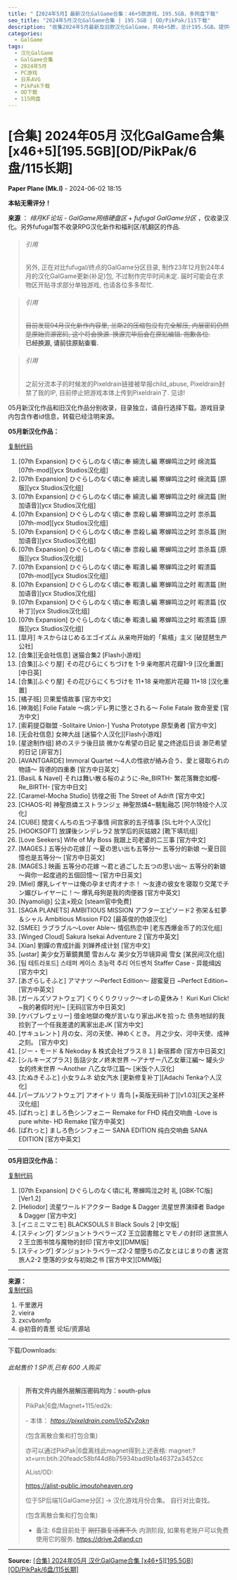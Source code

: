 ```yaml
---
title: "【2024年5月】最新汉化GalGame合集：46+5款游戏，195.5GB，多网盘下载"
seo_title: "2024年5月汉化GalGame合集 | 195.5GB | OD/PikPak/115下载"
description: "收集2024年5月最新及旧款汉化GalGame，共46+5款，总计195.5GB。提供OD、PikPak、6盘、115等多种下载方式，方便玩家畅玩。内含《寒蝉鸣泣之时》、《亲吻那片花瓣》、《五等分的新娘》等多款热门作品。"
categories:
  - GalGame
tags:
  - 汉化GalGame
  - GalGame合集
  - 2024年5月
  - PC游戏
  - 日系AVG
  - PikPak下载
  - OD下载
  - 115网盘
---
```


# [合集] 2024年05月 汉化GalGame合集 [x46+5][195.5GB][OD/PikPak/6盘/115长期]

**Paper Plane (Mk.I)** - 2024-06-02 18:15

**本帖无需评分！**  
  
  
  
**来源** ： _绯月KF论坛 - GalGame网络硬盘区_ \+ _fufugal GalGame分区_ ，仅收录汉化。另外fufugal暂不收录RPG汉化新作和福利区/机翻区的作品.  
  
  
  
  


> ###### 引用
> 
> 另外, 正在对比fufugal/终点的GalGame分区目录, 制作23年12月到24年4月的汉化GalGame更新(补足)包, 不过制作完毕时间未定. 届时可能会在求物区开贴寻求部分单独游戏, 也请各位多多帮忙.

  
  


> ###### 引用
> 
> ~~目前发现04月汉化新作内容里, 兰斯2的压缩包没有完全解压, 内层密码仍然是原始资源密码, 这个将会换源. 换源完毕后会在原贴编辑. 抱歉各位.~~   
> **已经换源, 请前往原贴查看.**

  
  


> ###### 引用
> 
> 之前分流本子的时候发的Pixeldrain链接被举报child_abuse, Pixeldrain封禁了我的IP, 目前停止把游戏本体上传到Pixeldrain了. 见谅! 

  
  
  
  
  
05月新汉化作品和旧汉化作品分别收录，目录独立，请自行选择下载。游戏目录内包含作者id信息，转载已经注明来源。  
  
  
  
  
**05月新汉化作品：**  
  
[复制代码](javascript:)

  1. [07th Expansion] ひぐらしのなく頃に奉 綿流し編 寒蝉鸣泣之时 绵流篇 [07th-mod][ycx Studios汉化组]
  2. [07th Expansion] ひぐらしのなく頃に奉 綿流し編 寒蝉鸣泣之时 绵流篇 [原版][ycx Studios汉化组]
  3. [07th Expansion] ひぐらしのなく頃に奉 綿流し編 寒蝉鸣泣之时 绵流篇 [附加语音][ycx Studios汉化组]
  4. [07th Expansion] ひぐらしのなく頃に奉 祟殺し編 寒蝉鸣泣之时 祟杀篇 [07th-mod][ycx Studios汉化组]
  5. [07th Expansion] ひぐらしのなく頃に奉 祟殺し編 寒蝉鸣泣之时 祟杀篇 [附加语音][ycx Studios汉化组]
  6. [07th Expansion] ひぐらしのなく頃に奉 祟殺し編 寒蝉鸣泣之时 祟杀篇 [原版][ycx Studios汉化组]
  7. [07th Expansion] ひぐらしのなく頃に奉 暇潰し編 寒蝉鸣泣之时 暇溃篇 [07th-mod][ycx Studios汉化组]
  8. [07th Expansion] ひぐらしのなく頃に奉 暇潰し編 寒蝉鸣泣之时 暇溃篇 [附加语音][ycx Studios汉化组]
  9. [07th Expansion] ひぐらしのなく頃に奉 暇潰し編 寒蝉鸣泣之时 暇溃篇 [仅补丁][ycx Studios汉化组]
  10. [07th Expansion] ひぐらしのなく頃に奉 暇潰し編 寒蝉鸣泣之时 暇溃篇 [原版][ycx Studios汉化组]
  11. [皐月] キスからはじめるエゴイズム 从亲吻开始的「紫梧」主义 [破琵琶生产公社]
  12. [合集][无会社信息] 迷猫合集2 [Flash小游戏]
  13. [合集][ふぐり屋] その花びらにくちづけを 1-9 亲吻那片花瓣1-9 [汉化重置][中日英]
  14. [合集][ふぐり屋] その花びらにくちづけを 11+18 亲吻那片花瓣 11+18 [汉化重置]
  15. [橘子班] 贝果爱情故事 [官方中文]
  16. [神海処] Folie Fatale ～病ンデレ男に堕とされる～ Folie Fatale 致命至爱 [官方中文]
  17. [索莉提亞聯盟 -Solitaire Union-] Yusha Prototype 原型勇者 [官方中文]
  18. [无会社信息] 女神大战 [迷猫个人汉化][Flash小游戏]
  19. [星途制作组] 終のステラ後日談 微かな希望の日記 星之终途后日谈 渺茫希望的日记 [非官方]
  20. [AVANTGARDE] Immoral Quartet ～4人の性欲が絡み合う、愛と寝取られの物語～ 背德的四重奏 [官方中日英文]
  21. [BasiL & Navel] それは舞い散る桜のように-Re_BIRTH- 繁花落舞恋如樱-Re_BIRTH- [官方中日文]
  22. [Caramel-Mocha Studio] 彷徨之街 The Street of Adrift [官方中文]
  23. [CHAOS-R] 神聖昂燐エストランジェ 神聖昂燐4~魑鬽融芯 [阿尔特娅个人汉化]
  24. [CUBE] 間宮くんちの五つ子事情 间宫家的五子情事 [SL七叶个人汉化]
  25. [HOOKSOFT] 放課後シンデレラ2 放学后的灰姑娘2 [靴下填坑组]
  26. [Love Seekers] Wife of My Boss 我跟上司老婆的二三事 [官方中文]
  27. [MAGES.] 五等分の花嫁∬ ～夏の思い出も五等分～ 五等分的新娘 ～夏日回憶也是五等分～ [官方中日英文]
  28. [MAGES.] 映画 五等分の花嫁 ～君と過ごした五つの思い出～ 五等分的新娘～與你一起度過的五個回憶～ [官方中日英文]
  29. [Miel] 爆乳レイヤーは俺の孕ませ肉オナホ！ ～友達の彼女を寝取り交尾でチン媚びレイヤーに！～ 爆乳母狗是我的肉便器 [官方中英文]
  30. [Nyamoli@] 公主×观众 [steam官中免费]
  31. [SAGA PLANETS] AMBITIOUS MISSION アフターエピソード2 弥栄＆虹夢＆シャル Ambitious Mission FD2 [最英俊的伪娘汉化]
  32. [SMEE] ラブラブル～Lover Able～ 情侣热恋中 [老东西爆金币了的汉化组]
  33. [Winged Cloud] Sakura Isekai Adventure 2 [官方中英文]
  34. [Xian] 劉嬋の育成計画 刘婵养成计划 [官方中文]
  35. [ωstar] 美少女万華鏡異聞 雪おんな 美少女万华镜异闻 雪女 [某民间汉化组]
  36. [팀 테트라포드] 스테퍼 케이스 초능력 추리 어드벤처 Staffer Case - 异能缉凶 [官方中文]
  37. [あざらしそふと] アマナツ ～Perfect Edition～ 甜蜜夏日 ~Perfect Edition~ [官方中英文]
  38. [ガールズソフトウェア] くりくりクリック～オレの夏休み！ Kuri Kuri Click! ~我的暑假时光!~ [无码][官方中日英文]
  39. [ケバブレヴェリー] 借金地獄の俺が言いなり家出JKを拾った 债务地狱的我捡到了一个任我差遣的离家出走JK [官方中文]
  40. [サキュレント] 月の女、河の天使、神めくとき。 月之少女、河中天使、成神之刻。 [官方中文]
  41. [ジー・モード & Nekoday & 株式会社プラス８１] 新宿葬命 [官方中日英文]
  42. [シルキーズプラス] 缶詰少女ノ終末世界 ～アナザー八乙女華江編～ 罐头少女的终末世界 ～Another 八乙女华江篇～ [米饭个人汉化]
  43. [たぬきそふと] 小女ラムネ 幼女汽水 [更新修复补丁][Adachi Tenka个人汉化]
  44. [パープルソフトウェア] アオイトリ 青鸟 [+英版无码补丁][v1.03][天之圣杯汉化组]
  45. [ぱれっと] ましろ色シンフォニー Remake for FHD 纯白交响曲 -Love is pure white- HD Remake [官方中英文]
  46. [ぱれっと] ましろ色シンフォニー SANA EDITION 纯白交响曲 SANA EDITION [官方中英文]

  
---  
  
  
  
  
**05月旧汉化作品：**  
  
[复制代码](javascript:)

  1. [07th Expansion] ひぐらしのなく頃に礼 寒蝉鸣泣之时 礼 [GBK-TC版][Ver1.2]
  2. [Heliodor] 流星ワールドアクター Badge & Dagger 流星世界演绎者 Badge & Dagger [官方中文]
  3. [イニミニマニモ] BLACKSOULS II Black Souls 2 [中文版]
  4. [スティング] ダンジョントラベラーズ2 王立図書館とマモノの封印 迷宫旅人2 王立图书馆与魔物的封印 [官方中文][DMM版]
  5. [スティング] ダンジョントラベラーズ2-2 闇堕ちの乙女とはじまりの書 迷宫旅人2-2 堕落的少女与初始之书 [官方中文][DMM版]

  
---  
  
  
  
  
**来源：**  
[复制代码](javascript:)

  1. 千里邀月
  2. vieira
  3. zxcvbnmfp
  4. @初音的青葱 论坛/资源站

  
---  
  
  
  
下载/Downloads:  
  
  
  
  
  


###### 此帖售价 1 SP币,已有 600 人购买

>   
>   
>   
> **所有文件内层外层解压密码均为：south-plus**  
>   
>   
>   
>   
>  PikPak|6盘/Magnet+115/ed2k:  
>   
>   
>  \- 本体： _https://pixeldrain.com/l/o5Zv2qkn_  
>   
>   
> (包含离散合集和打包合集)  
>   
>   
> 亦可以通过PikPak|6盘离线此magnet得到上述表格: magnet:?xt=urn:btih:20feadc58bf44d8b75934bad9b1a46372a3452cc  
>   
>   
>   
> AList/OD:  
>   
>   
> <https://alist-public.imoutoheaven.org>  
>   
> 位于SP后端1[GalGame分区] -> 汉化游戏月份合集。 自行对比查找。  
>   
>   
> (包含离散合集和打包合集)  
>   
>   
> * 备注: 6盘目前处于 ~~刚打赢复活赛不久~~ 内测阶段, 如果有老账户可以免费使用它的服务. <https://drive.2dland.cn>  
>   
>   
>   
> 


---

**Source:** [[合集] 2024年05月 汉化GalGame合集 [x46+5][195.5GB][OD/PikPak/6盘/115长期]](https://www.south-plus.net/read.php?tid-2209828-fpage-6.html)
<script type="application/ld+json">
{
  "@context": "https://schema.org",
  "@type": "VideoGame",
  "name": "2024年05月 汉化GalGame合集",
  "alternateName": "[合集] 2024年05月 汉化GalGame合集 [x46+5][195.5GB][OD/PikPak/6盘/115长期]",
  "description": "本帖无需评分！ 来源 ： _绯月KF论坛 - GalGame网络硬盘区_ \\+ _fufugal GalGame分区_ ，仅收录汉化。另外fufugal暂不收录RPG汉化新作和福利区/机翻区的作品. > 引用 > > 另外, 正在对比fufugal/终点的GalGame分区目录,...",
  "datePublished": "2025-08-31 17:02:00",
  "author": {
    "@type": "Person",
    "name": "Paper Plane (Mk.I)"
  },
  "operatingSystem": "Windows",
  "applicationCategory": "GameApplication",
  "url": "https://www.south-plus.net/read.php?tid-2209828-fpage-6.html"
}
</script>